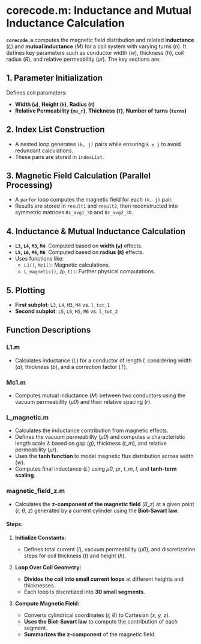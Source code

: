 # corecode.m: Inductance and Mutual Inductance Calculation

**`corecode.m`** computes the magnetic field distribution and related **inductance** (*L*) and **mutual inductance** (*M*) for a coil system with varying turns (*n*). It defines key parameters such as conductor width (*w*), thickness (*h*), coil radius (*R*), and relative permeability (*μr*). The key sections are:

## 1. Parameter Initialization
Defines coil parameters:
- **Width (`w`)**, **Height (`h`)**, **Radius (`R`)**  
- **Relative Permeability (`mu_r`)**, **Thickness (`T`)**, **Number of turns (`turns`)**

## 2. Index List Construction
- A nested loop generates `(k, j)` pairs while ensuring `k ≤ j` to avoid redundant calculations.  
- These pairs are stored in `indexList`.

## 3. Magnetic Field Calculation (Parallel Processing)
- A `parfor` loop computes the magnetic field for each `(k, j)` pair.
- Results are stored in `result1` and `result2`, then reconstructed into symmetric matrices `Bz_avg1_3D` and `Bz_avg2_3D`.

## 4. Inductance & Mutual Inductance Calculation
- **`L3`, `L4`, `M3`, `M4`**: Computed based on **width (`w`)** effects.
- **`L5`, `L6`, `M5`, `M6`**: Computed based on **radius (`R`)** effects.
- Uses functions like:
  - `L1()`, `Mc1()`: Magnetic calculations.
  - `L_magnetic()`, `Zp_t()`: Further physical computations.

## 5. Plotting
- **First subplot**: `L3`, `L4`, `M3`, `M4` vs. `l_tot_1`
- **Second subplot**: `L5`, `L6`, `M5`, `M6` vs. `l_tot_2`

## **Function Descriptions**

### **L1.m**
- Calculates inductance (*L*) for a conductor of length *l*, considering width (*a*), thickness (*b*), and a correction factor (*T*).

### **Mc1.m**
- Computes mutual inductance (*M*) between two conductors using the vacuum permeability (*μ0*) and their relative spacing (*r*).

### **L_magnetic.m**
- Calculates the inductance contribution from magnetic effects.
- Defines the vacuum permeability (*μ0*) and computes a characteristic length scale *λ* based on gap (*g*), thickness (*t_m*), and relative permeability (*μr*).
- Uses the **tanh function** to model magnetic flux distribution across width (*w*).
- Computes final inductance (*L*) using *μ0*, *μr*, *t_m*, *l*, and **tanh-term scaling**.

### **magnetic_field_z.m**
- Calculates the **z-component of the magnetic field** (*B_z*) at a given point (*r, θ, z*) generated by a current cylinder using the **Biot-Savart law**.
#### **Steps:**
1. **Initialize Constants:**  
   - Defines total current (*I*), vacuum permeability (*μ0*), and discretization steps for coil thickness (*t*) and height (*h*).

2. **Loop Over Coil Geometry:**  
   - **Divides the coil into small current loops** at different heights and thicknesses.  
   - Each loop is discretized into **30 small segments**.

3. **Compute Magnetic Field:**  
   - Converts cylindrical coordinates (*r, θ*) to Cartesian (*x, y, z*).  
   - **Uses the Biot-Savart law** to compute the contribution of each segment.  
   - **Summarizes the z-component** of the magnetic field.
